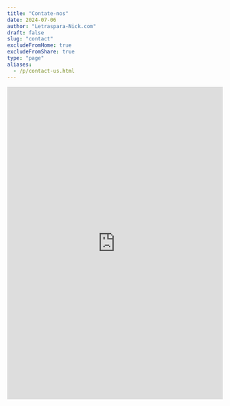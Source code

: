 ```yaml
---
title: "Contate-nos"
date: 2024-07-06
author: "Letraspara-Nick.com"
draft: false
slug: "contact"
excludeFromHome: true
excludeFromShare: true
type: "page"
aliases:
  - /p/contact-us.html
---
```


<iframe frameborder="0" height="729" marginheight="0" marginwidth="0" src="https://docs.google.com/forms/d/e/1FAIpQLScZKCGkZKbRaa3M6EK6EyUPvO3v2J1jJ2enSkX_ViymIVDb6Q/viewform?embedded=true" width="100%">Loading…</iframe>